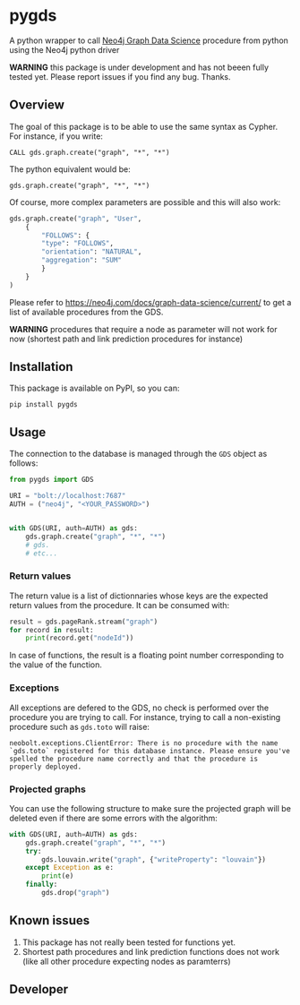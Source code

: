# pygds

A python wrapper to call [Neo4j Graph Data Science](https://neo4j.com/docs/graph-data-science/current/) procedure from python using the Neo4j python driver

**WARNING** this package is under development and has not beeen fully tested yet. Please report issues if you find any bug. Thanks.


## Overview

The goal of this package is to be able to use the same syntax as Cypher. For instance, if you write:

```cypher
CALL gds.graph.create("graph", "*", "*")
```

The python equivalent would be:

```pythyon
gds.graph.create("graph", "*", "*")
```

Of course, more complex parameters are possible and this will also work:

```python
gds.graph.create("graph", "User", 
    {
        "FOLLOWS": {
	    "type": "FOLLOWS",
	    "orientation": "NATURAL",
	    "aggregation": "SUM"
        }
    }
)
```


Please refer to https://neo4j.com/docs/graph-data-science/current/ to get a list of available procedures from the GDS.


**WARNING** procedures that require a node as parameter will not work for now (shortest path and link prediction procedures for instance)


## Installation

This package is available on PyPI, so you can:

    pip install pygds


## Usage

The connection to the database is managed through the `GDS` object as follows:

```python
from pygds import GDS

URI = "bolt://localhost:7687"
AUTH = ("neo4j", "<YOUR_PASSWORD>")


with GDS(URI, auth=AUTH) as gds:
    gds.graph.create("graph", "*", "*")
    # gds.
    # etc...
```

### Return values


The return value is a list of dictionnaries whose keys are the expected return values from the procedure. It can be consumed with:

```python
result = gds.pageRank.stream("graph")
for record in result:
    print(record.get("nodeId"))
```


In case of functions, the result is a floating point number corresponding to the value of the function.


### Exceptions

All exceptions are defered to the GDS, no check is performed over the procedure you are trying to call. For instance, trying to call a non-existing procedure such as `gds.toto` will raise:

```
neobolt.exceptions.ClientError: There is no procedure with the name `gds.toto` registered for this database instance. Please ensure you've spelled the procedure name correctly and that the procedure is properly deployed.
```

### Projected graphs

You can use the following structure to make sure the projected graph will be deleted even if there are some errors with the algorithm:

```python
with GDS(URI, auth=AUTH) as gds:
    gds.graph.create("graph", "*", "*")
    try:
        gds.louvain.write("graph", {"writeProperty": "louvain"})
    except Exception as e:
        print(e)
    finally:
        gds.drop("graph")
```


## Known issues

1. This package has not really been tested for functions yet.
2. Shortest path procedures and link prediction functions does not work (like all other procedure expecting nodes as paramterrs)

## Developer


